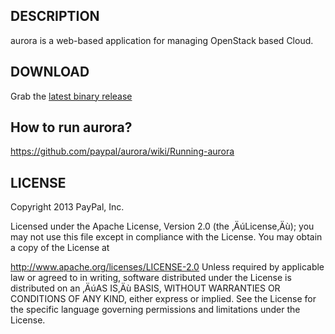 ## DESCRIPTION

aurora is a web-based application for managing OpenStack based Cloud.

## DOWNLOAD

Grab the [latest binary release](https://ebay.app.box.com/s/4hd90n6u1dc6o55314ak)

## How to run aurora?

https://github.com/paypal/aurora/wiki/Running-aurora

## LICENSE

Copyright 2013 PayPal, Inc.

Licensed under the Apache License, Version 2.0 (the ‚ÄúLicense‚Äù); you may not use this file except in
compliance with the License. You may obtain a copy of the License at

http://www.apache.org/licenses/LICENSE-2.0
Unless required by applicable law or agreed to in writing, software distributed under the License is
distributed on an ‚ÄúAS IS‚Äù BASIS, WITHOUT WARRANTIES OR CONDITIONS OF ANY KIND, either express or
implied. See the License for the specific language governing permissions and limitations under the
License.
